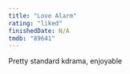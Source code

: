 ```yaml
---
title: "Love Alarm"
rating: "liked"
finishedDate: N/A
tmdb: "89641"
---
```


Pretty standard kdrama, enjoyable
